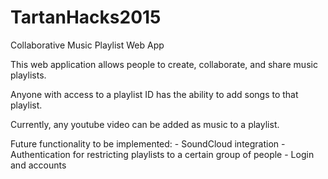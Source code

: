 # TartanHacks2015
Collaborative Music Playlist Web App

This web application allows people to create, collaborate, and share music playlists. 

Anyone with access to a playlist ID has the ability to add songs to that playlist.

Currently, any youtube video can be added as music to a playlist.

Future functionality to be implemented:
    - SoundCloud integration
    - Authentication for restricting playlists to a certain group of people
    - Login and accounts
